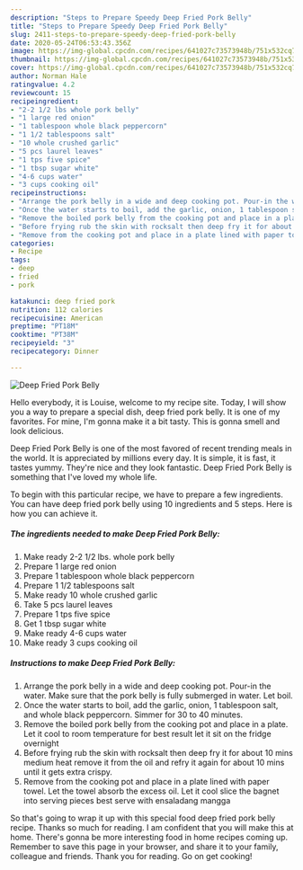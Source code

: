 ```yaml
---
description: "Steps to Prepare Speedy Deep Fried Pork Belly"
title: "Steps to Prepare Speedy Deep Fried Pork Belly"
slug: 2411-steps-to-prepare-speedy-deep-fried-pork-belly
date: 2020-05-24T06:53:43.356Z
image: https://img-global.cpcdn.com/recipes/641027c73573948b/751x532cq70/deep-fried-pork-belly-recipe-main-photo.jpg
thumbnail: https://img-global.cpcdn.com/recipes/641027c73573948b/751x532cq70/deep-fried-pork-belly-recipe-main-photo.jpg
cover: https://img-global.cpcdn.com/recipes/641027c73573948b/751x532cq70/deep-fried-pork-belly-recipe-main-photo.jpg
author: Norman Hale
ratingvalue: 4.2
reviewcount: 15
recipeingredient:
- "2-2 1/2 lbs whole pork belly"
- "1 large red onion"
- "1 tablespoon whole black peppercorn"
- "1 1/2 tablespoons salt"
- "10 whole crushed garlic"
- "5 pcs laurel leaves"
- "1 tps five spice"
- "1 tbsp sugar white"
- "4-6 cups water"
- "3 cups cooking oil"
recipeinstructions:
- "Arrange the pork belly in a wide and deep cooking pot. Pour-in the water. Make sure that the pork belly is fully submerged in water. Let boil."
- "Once the water starts to boil, add the garlic, onion, 1 tablespoon salt, and whole black peppercorn. Simmer for 30 to 40 minutes."
- "Remove the boiled pork belly from the cooking pot and place in a plate. Let it cool to room temperature for best result let it sit on the fridge overnight"
- "Before frying rub the skin with rocksalt then deep fry it for about 10 mins medium heat remove it from the oil and refry it again for about 10 mins until it gets extra crispy."
- "Remove from the cooking pot and place in a plate lined with paper towel. Let the towel absorb the excess oil. Let it cool slice the bagnet into serving pieces best serve with ensaladang mangga"
categories:
- Recipe
tags:
- deep
- fried
- pork

katakunci: deep fried pork 
nutrition: 112 calories
recipecuisine: American
preptime: "PT18M"
cooktime: "PT38M"
recipeyield: "3"
recipecategory: Dinner

---
```



![Deep Fried Pork Belly](https://img-global.cpcdn.com/recipes/641027c73573948b/751x532cq70/deep-fried-pork-belly-recipe-main-photo.jpg)

Hello everybody, it is Louise, welcome to my recipe site. Today, I will show you a way to prepare a special dish, deep fried pork belly. It is one of my favorites. For mine, I'm gonna make it a bit tasty. This is gonna smell and look delicious.

Deep Fried Pork Belly is one of the most favored of recent trending meals in the world. It is appreciated by millions every day. It is simple, it is fast, it tastes yummy. They're nice and they look fantastic. Deep Fried Pork Belly is something that I've loved my whole life.




To begin with this particular recipe, we have to prepare a few ingredients. You can have deep fried pork belly using 10 ingredients and 5 steps. Here is how you can achieve it.

<!--inarticleads1-->

##### The ingredients needed to make Deep Fried Pork Belly:

1. Make ready 2-2 1/2 lbs. whole pork belly
1. Prepare 1 large red onion
1. Prepare 1 tablespoon whole black peppercorn
1. Prepare 1 1/2 tablespoons salt
1. Make ready 10 whole crushed garlic
1. Take 5 pcs laurel leaves
1. Prepare 1 tps five spice
1. Get 1 tbsp sugar white
1. Make ready 4-6 cups water
1. Make ready 3 cups cooking oil




<!--inarticleads2-->

##### Instructions to make Deep Fried Pork Belly:

1. Arrange the pork belly in a wide and deep cooking pot. Pour-in the water. Make sure that the pork belly is fully submerged in water. Let boil.
1. Once the water starts to boil, add the garlic, onion, 1 tablespoon salt, and whole black peppercorn. Simmer for 30 to 40 minutes.
1. Remove the boiled pork belly from the cooking pot and place in a plate. Let it cool to room temperature for best result let it sit on the fridge overnight
1. Before frying rub the skin with rocksalt then deep fry it for about 10 mins medium heat remove it from the oil and refry it again for about 10 mins until it gets extra crispy.
1. Remove from the cooking pot and place in a plate lined with paper towel. Let the towel absorb the excess oil. Let it cool slice the bagnet into serving pieces best serve with ensaladang mangga




So that's going to wrap it up with this special food deep fried pork belly recipe. Thanks so much for reading. I am confident that you will make this at home. There's gonna be more interesting food in home recipes coming up. Remember to save this page in your browser, and share it to your family, colleague and friends. Thank you for reading. Go on get cooking!

